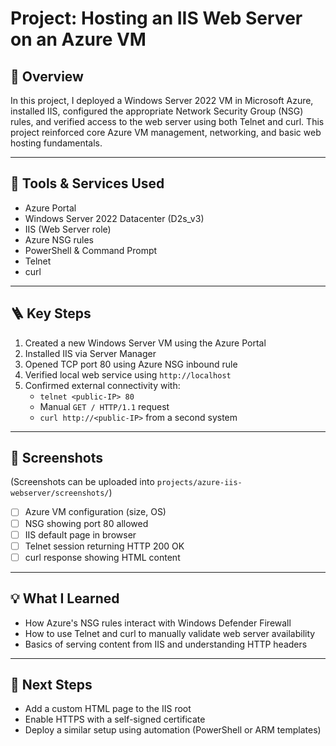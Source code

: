 # Project: Hosting an IIS Web Server on an Azure VM

## 🧭 Overview

In this project, I deployed a Windows Server 2022 VM in Microsoft Azure, installed IIS, configured the appropriate Network Security Group (NSG) rules, and verified access to the web server using both Telnet and curl. This project reinforced core Azure VM management, networking, and basic web hosting fundamentals.

---

## 🔧 Tools & Services Used

- Azure Portal
- Windows Server 2022 Datacenter (D2s_v3)
- IIS (Web Server role)
- Azure NSG rules
- PowerShell & Command Prompt
- Telnet
- curl

---

## 🪜 Key Steps

1. Created a new Windows Server VM using the Azure Portal
2. Installed IIS via Server Manager
3. Opened TCP port 80 using Azure NSG inbound rule
4. Verified local web service using `http://localhost`
5. Confirmed external connectivity with:
   - `telnet <public-IP> 80`
   - Manual `GET / HTTP/1.1` request
   - `curl http://<public-IP>` from a second system

---

## 📸 Screenshots

(Screenshots can be uploaded into `projects/azure-iis-webserver/screenshots/`)

- [ ] Azure VM configuration (size, OS)
- [ ] NSG showing port 80 allowed
- [ ] IIS default page in browser
- [ ] Telnet session returning HTTP 200 OK
- [ ] curl response showing HTML content

---

## 💡 What I Learned

- How Azure's NSG rules interact with Windows Defender Firewall
- How to use Telnet and curl to manually validate web server availability
- Basics of serving content from IIS and understanding HTTP headers

---

## 🚀 Next Steps

- Add a custom HTML page to the IIS root
- Enable HTTPS with a self-signed certificate
- Deploy a similar setup using automation (PowerShell or ARM templates)

